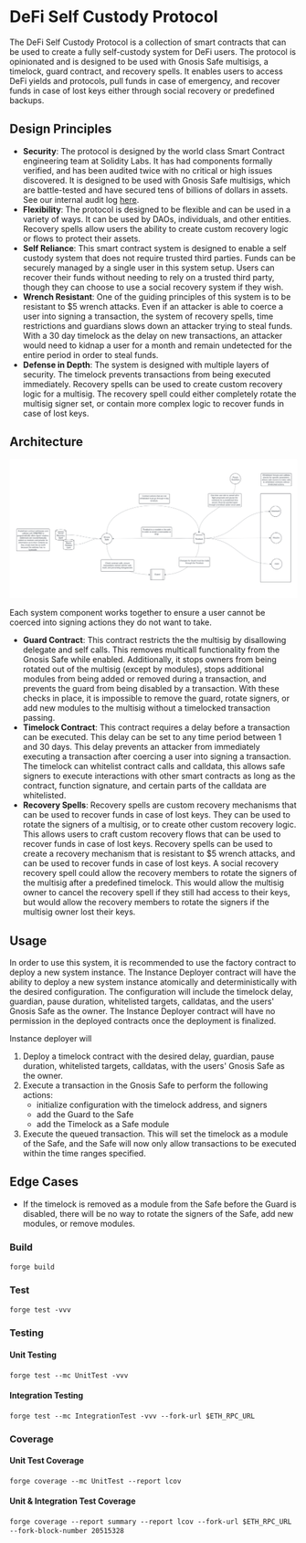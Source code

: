 # DeFi Self Custody Protocol

The DeFi Self Custody Protocol is a collection of smart contracts that can be used to create a fully self-custody system for DeFi users. The protocol is opinionated and is designed to be used with Gnosis Safe multisigs, a timelock, guard contract, and recovery spells. It enables users to access DeFi yields and protocols, pull funds in case of emergency, and recover funds in case of lost keys either through social recovery or predefined backups.

## Design Principles

- **Security**: The protocol is designed by the world class Smart Contract engineering team at Solidity Labs. It has had components formally verified, and has been audited twice with no critical or high issues discovered. It is designed to be used with Gnosis Safe multisigs, which are battle-tested and have secured tens of billions of dollars in assets. See our internal audit log [here](security/AUDIT_LOG.md).
- **Flexibility**: The protocol is designed to be flexible and can be used in a variety of ways. It can be used by DAOs, individuals, and other entities. Recovery spells allow users the ability to create custom recovery logic or flows to protect their assets.
- **Self Reliance**: This smart contract system is designed to enable a self custody system that does not require trusted third parties. Funds can be securely managed by a single user in this system setup. Users can recover their funds without needing to rely on a trusted third party, though they can choose to use a social recovery system if they wish.
- **Wrench Resistant**: One of the guiding principles of this system is to be resistant to $5 wrench attacks. Even if an attacker is able to coerce a user into signing a transaction, the system of recovery spells, time restrictions and guardians slows down an attacker trying to steal funds. With a 30 day timelock as the delay on new transactions, an attacker would need to kidnap a user for a month and remain undetected for the entire period in order to steal funds.
- **Defense in Depth**: The system is designed with multiple layers of security. The timelock prevents transactions from being executed immediately. Recovery spells can be used to create custom recovery logic for a multisig. The recovery spell could either completely rotate the multisig signer set, or contain more complex logic to recover funds in case of lost keys.

## Architecture
![](Architecture.png)

Each system component works together to ensure a user cannot be coerced into signing actions they do not want to take. 

- **Guard Contract**: This contract restricts the the multisig by disallowing delegate and self calls. This removes multicall functionality from the Gnosis Safe while enabled. Additionally, it stops owners from being rotated out of the multisig (except by modules), stops additional modules from being added or removed during a transaction, and prevents the guard from being disabled by a transaction. With these checks in place, it is impossible to remove the guard, rotate signers, or add new modules to the multisig without a timelocked transaction passing.
- **Timelock Contract**: This contract requires a delay before a transaction can be executed. This delay can be set to any time period between 1 and 30 days. This delay prevents an attacker from immediately executing a transaction after coercing a user into signing a transaction. The timelock can whitelist contract calls and calldata, this allows safe signers to execute interactions with other smart contracts as long as the contract, function signature, and certain parts of the calldata are whitelisted.
- **Recovery Spells**: Recovery spells are custom recovery mechanisms that can be used to recover funds in case of lost keys. They can be used to rotate the signers of a multisig, or to create other custom recovery logic. This allows users to craft custom recovery flows that can be used to recover funds in case of lost keys. Recovery spells can be used to create a recovery mechanism that is resistant to $5 wrench attacks, and can be used to recover funds in case of lost keys. A social recovery recovery spell could allow the recovery members to rotate the signers of the multisig after a predefined timelock. This would allow the multisig owner to cancel the recovery spell if they still had access to their keys, but would allow the recovery members to rotate the signers if the multisig owner lost their keys.

## Usage

In order to use this system, it is recommended to use the factory contract to deploy a new system instance. The Instance Deployer contract will have the ability to deploy a new system instance atomically and deterministically with the desired configuration. The configuration will include the timelock delay, guardian, pause duration, whitelisted targets, calldatas, and the users' Gnosis Safe as the owner. The Instance Deployer contract will have no permission in the deployed contracts once the deployment is finalized.

Instance deployer will 

1. Deploy a timelock contract with the desired delay, guardian, pause duration, whitelisted targets, calldatas, with the users' Gnosis Safe as the owner.
2. Execute a transaction in the Gnosis Safe to perform the following actions:
   - initialize configuration with the timelock address, and signers
   - add the Guard to the Safe
   - add the Timelock as a Safe module
3. Execute the queued transaction. This will set the timelock as a module of the Safe, and the Safe will now only allow transactions to be executed within the time ranges specified.


## Edge Cases

- If the timelock is removed as a module from the Safe before the Guard is disabled, there will be no way to rotate the signers of the Safe, add new modules, or remove modules. 


### Build

```shell
forge build
```

### Test

```shell
forge test -vvv
```

### Testing

#### Unit Testing

```
forge test --mc UnitTest -vvv
```

#### Integration Testing

```
forge test --mc IntegrationTest -vvv --fork-url $ETH_RPC_URL
```

### Coverage


#### Unit Test Coverage

```shell
forge coverage --mc UnitTest --report lcov
```

#### Unit & Integration Test Coverage

```shell
forge coverage --report summary --report lcov --fork-url $ETH_RPC_URL --fork-block-number 20515328
```